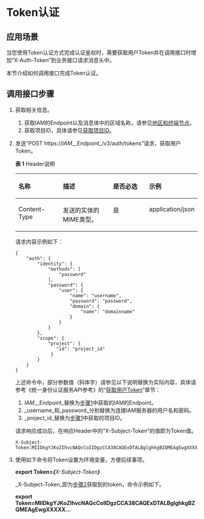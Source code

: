 # Token认证<a name="dds_api_0010"></a>

## 应用场景<a name="zh-cn_topic_0110967262_section50237402"></a>

当您使用Token认证方式完成认证鉴权时，需要获取用户Token并在调用接口时增加“X-Auth-Token”到业务接口请求消息头中。

本节介绍如何调用接口完成Token认证。

## 调用接口步骤<a name="zh-cn_topic_0110967262_section49483440"></a>

1.  <a name="zh-cn_topic_0110967262_li14280177102918"></a>获取相关信息。
    1.  获取IAM的Endpoint以及消息体中的区域名称，请参见[地区和终端节点](http://developer.huaweicloud.com/endpoint)。
    2.  获取项目ID，具体请参见[获取项目ID](获取项目ID.md)。

2.  <a name="zh-cn_topic_0110967262_li109381224173013"></a>发送“POST https://_IAM__\_Endpoint_/v3/auth/tokens”请求，获取用户Token。

    **表 1**  Header说明

    <a name="zh-cn_topic_0110967262_table18389930"></a>
    <table><thead align="left"><tr id="zh-cn_topic_0110967262_row24749807"><th class="cellrowborder" valign="top" width="25%" id="mcps1.2.5.1.1"><p id="zh-cn_topic_0110967262_p58577354"><a name="zh-cn_topic_0110967262_p58577354"></a><a name="zh-cn_topic_0110967262_p58577354"></a>名称</p>
    </th>
    <th class="cellrowborder" valign="top" width="28.98%" id="mcps1.2.5.1.2"><p id="zh-cn_topic_0110967262_p47145209"><a name="zh-cn_topic_0110967262_p47145209"></a><a name="zh-cn_topic_0110967262_p47145209"></a>描述</p>
    </th>
    <th class="cellrowborder" valign="top" width="21.02%" id="mcps1.2.5.1.3"><p id="zh-cn_topic_0110967262_p60665573"><a name="zh-cn_topic_0110967262_p60665573"></a><a name="zh-cn_topic_0110967262_p60665573"></a>是否必选</p>
    </th>
    <th class="cellrowborder" valign="top" width="25%" id="mcps1.2.5.1.4"><p id="zh-cn_topic_0110967262_p14964341"><a name="zh-cn_topic_0110967262_p14964341"></a><a name="zh-cn_topic_0110967262_p14964341"></a>示例</p>
    </th>
    </tr>
    </thead>
    <tbody><tr id="zh-cn_topic_0110967262_row4152081"><td class="cellrowborder" valign="top" width="25%" headers="mcps1.2.5.1.1 "><p id="zh-cn_topic_0110967262_p774306"><a name="zh-cn_topic_0110967262_p774306"></a><a name="zh-cn_topic_0110967262_p774306"></a>Content-Type</p>
    </td>
    <td class="cellrowborder" valign="top" width="28.98%" headers="mcps1.2.5.1.2 "><p id="zh-cn_topic_0110967262_p62718864"><a name="zh-cn_topic_0110967262_p62718864"></a><a name="zh-cn_topic_0110967262_p62718864"></a>发送的实体的MIME类型。</p>
    </td>
    <td class="cellrowborder" valign="top" width="21.02%" headers="mcps1.2.5.1.3 "><p id="zh-cn_topic_0110967262_p47063234"><a name="zh-cn_topic_0110967262_p47063234"></a><a name="zh-cn_topic_0110967262_p47063234"></a>是</p>
    </td>
    <td class="cellrowborder" valign="top" width="25%" headers="mcps1.2.5.1.4 "><p id="zh-cn_topic_0110967262_p54025633"><a name="zh-cn_topic_0110967262_p54025633"></a><a name="zh-cn_topic_0110967262_p54025633"></a>application/json</p>
    </td>
    </tr>
    </tbody>
    </table>

    请求内容示例如下：

    ```
    {
        "auth": {
            "identity": {
                "methods": [
                    "password"
                ],
                "password": {
                    "user": {
                        "name": "username",
                        "password": "password",
                        "domain": {
                            "name": "domainname"
                        }
                    }
                }
            },
            "scope": {
                "project": {
                   "id": "project_id"
                 }
            }
        }
    }
    ```

    上述命令中，部分参数值（斜体字）请参见以下说明替换为实际内容，具体请参考《统一身份认证服务API参考》的“[获取用户Token](https://support.huaweicloud.com/api-iam/zh-cn_topic_0057845583.html)”章节：

    1.  _IAM__\_Endpoint_替换为[步骤1](#zh-cn_topic_0110967262_li14280177102918)中获取的IAM的Endpoint。
    2.  _username_和_password_分别替换为连接IAM服务器的用户名和密码。
    3.  _project\_id_替换为[步骤1](#zh-cn_topic_0110967262_li14280177102918)中获取的项目ID。

    请求响应成功后，在响应Header中的“X-Subject-Token”的值即为Token值。

    ```
    X-Subject-Token:MIIDkgYJKoZIhvcNAQcCoIIDgzCCA38CAQExDTALBglghkgBZQMEAgEwgXXXXX...
    ```

3.  使用如下命令将Token设置为环境变量，方便后续事项。

    **export Token=_\{_**_X-Subject-Token_**_\}_**

    _X-Subject-Token_即为[步骤2](#zh-cn_topic_0110967262_li109381224173013)获取到的token，命令示例如下。

    **export Token=MIIDkgYJKoZIhvcNAQcCoIIDgzCCA38CAQExDTALBglghkgBZQMEAgEwgXXXXX...**



